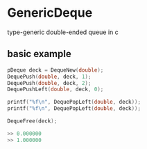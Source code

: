 # GenericDeque
type-generic double-ended queue in c

## basic example

```c
pDeque deck = DequeNew(double);
DequePush(double, deck, 1);
DequePush(double, deck, 2);
DequePushLeft(double, deck, 0);

printf("%f\n", DequePopLeft(double, deck));
printf("%f\n", DequePopLeft(double, deck));

DequeFree(deck);

>> 0.000000
>> 1.000000
```
